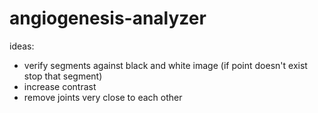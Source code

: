 # angiogenesis-analyzer

ideas: 
- verify segments against black and white image (if point doesn't exist stop that segment)
- increase contrast
- remove joints very close to each other
